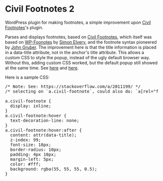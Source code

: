 # Civil Footnotes 2
WordPress plugin for making footnotes, a simple improvement upon <a href="https://wordpress.org/plugins/civil-footnotes/">Civil Footnotes</a>'s plugin.

Parses and displays footnotes, based on <a href="https://wordpress.org/plugins/civil-footnotes/">Civil Footnotes</a>, which itself was based on <a href="https://elvery.net/drzax/wordpress-footnotes-plugin">WP-Foonotes</a> by <a href="http://elvery.net">Simon Elvery</a>, and the footnote syntax pioneered by <a href="http://daringfireball.net/2005/07/footnotes">John Gruber</a>. The improvement here is that the title information is placed in a data-title attribute, not in the anchor's title attribute. This allows a custom CSS to style the popup, instead of the ugly default browser way. Without this, adding custom CSS worked, but the default popup still showed at the same time. See <a href="https://stackoverflow.com/a/35141804/">here</a> and <a href="https://stackoverflow.com/a/2011199/">here</a>.

Here is a sample CSS:

<pre>
/* Note: See: https://stackoverflow.com/a/2011199/ */
/* selecting on `a.civil-footnote`, could also do: `a[rel="footnote"` */

a.civil-footnote {
  display: inline;
}
a.civil-footnote:hover {
  text-decoration-line: none;
}
a.civil-footnote:hover:after {
  content: attr(data-title);
  z-index: 99;
  font-size: 18px;
  border-radius: 10px;
  padding: 4px 10px;
  margin-left: 5px;
  color: #fff;
  background: rgba(55, 55, 55, 0.5);
}
</pre>